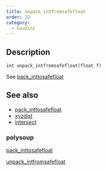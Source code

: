 ```yaml
---
title: unpack_intfromsafefloat
order: 22
category:
  - houdini
---
```


## Description

`int unpack_intfromsafefloat(float f)`

See [pack_inttosafefloat](pack_inttosafefloat.html "Reversibly packs an
integer into a finite, non-denormal float.")

## See also

- [pack_inttosafefloat](pack_inttosafefloat.html)
- [xyzdist](xyzdist.html)
- [intersect](intersect.html)

### polysoup

[pack_inttosafefloat](pack_inttosafefloat.html)

[unpack_intfromsafefloat](unpack_intfromsafefloat.html)
